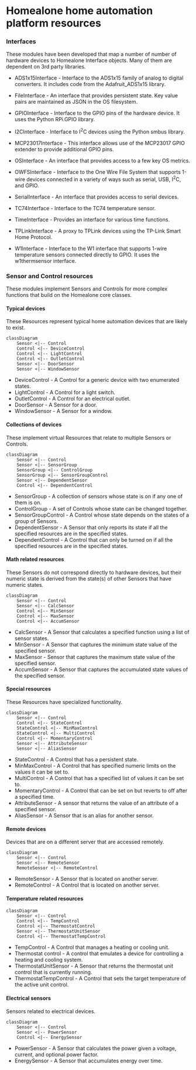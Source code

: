 # Homealone home automation platform resources

### Interfaces
These modules have been developed that map a number of number of hardware devices to Homealone Interface objects.  Many of them are dependent on 3rd party libraries.

-  ADS1x15Interface - Interface to the ADS1x15 family of analog to digital converters.  It includes code from the Adafruit_ADS1x15 library.

-  FileInterface - An interface that provides persistent state.  Key value pairs are maintained as JSON in the OS filesystem.

-  GPIOInterface - Interface to the GPIO pins of the hardware device.  It uses the Python RPi.GPIO library.

-  I2CInterface - Interface to I<sup>2</sup>C devices using the Python smbus library.

-  MCP23017Interface - This interface allows use of the MCP23017 GPIO extender to provide additional GPIO pins.

-  OSInterface - An interface that provides access to a few key OS metrics.

-  OWFSInterface - Interface to the One Wire File System that supports 1-wire devices connected in a variety of ways such as serial, USB, I<sup>2</sup>C, and GPIO.

-  SerialInterface - An interface that provides access to serial devices.

-  TC74Interface - Interface to the TC74 temperature sensor.

-  TimeInterface - Provides an interface for various time functions.

-  TPLinkInterface - A proxy to TPLink devices using the TP-Link Smart Home Protocol.

-  W1Interface - Interface to the W1 interface that supports 1-wire temperature sensors connected directly to GPIO.  It uses the w1thermsensor interface.

### Sensor and Control resources
These modules implement Sensors and Controls for more complex functions that build on the Homealone core classes.

#### Typical devices
These Resources represent typical home automation devices that are likely to exist.
```mermaid
classDiagram
	Sensor <|-- Control
    Control <|-- DeviceControl
    Control <|-- LightControl
    Control <|-- OutletControl
    Sensor <|-- DoorSensor
    Sensor <|-- WindowSensor
```
- DeviceControl - A Control for a generic device with two enumerated states.
- LightControl - A Control for a light switch.
- OutletControl - A Control for an electrical outlet.
- DoorSensor - A Sensor for a door.
- WindowSensor - A Sensor for a window.

#### Collections of devices
These implement virtual Resources that relate to multiple Sensors or Controls.
```mermaid
classDiagram
	Sensor <|-- Control
    Sensor <|-- SensorGroup
	SensorGroup <|-- ControlGroup
	SensorGroup <|-- SensorGroupControl
	Sensor <|-- DependentSensor
	Control <|-- DependentControl
```
- SensorGroup - A collection of sensors whose state is on if any one of them is on.
- ControlGroup - A set of Controls whose state can be changed together.
- SensorGroupControl - A Control whose state depends on the states of a group of Sensors.
- DependentSensor - A Sensor that only reports its state if all the specified resources are in the specified states.
- DependentControl - A Control that can only be turned on if all the specified resources are in the specified states.

#### Math related resources
These Sensors do not correspond directly to hardware devices, but their numeric state is derived from the state(s) of other Sensors that have numeric states.
```mermaid
classDiagram
    Sensor <|-- Control
    Sensor <|-- CalcSensor
    Control <|-- MinSensor
    Control <|-- MaxSensor
    Control <|-- AccumSensor
```
- CalcSensor - A Sensor that calculates a specified function using a list of sensor states.
- MinSensor - A Sensor that captures the minimum state value of the specified sensor.
- MaxSensor - Sensor that captures the maximum state value of the specified sensor.
- AccumSensor - A Sensor that captures the accumulated state values of the specified sensor.

#### Special resources
These Resources have specialized functionality.
```mermaid
classDiagram
	Sensor <|-- Control
    Control <|-- StateControl
    StateControl <|-- MinMaxControl
	StateControl <|-- MultiControl
    Control <|-- MomentaryControl
	Sensor <|-- AttributeSensor
    Sensor <|-- AliasSensor
```
- StateControl - A Control that has a persistent state.
- MinMaxControl - A Control that has specified numeric limits on the values it can be set to.
- MultiControl - A Control that has a specified list of values it can be set to.
- MomentaryControl - A Control that can be set on but reverts to off after a specified time.
- AttributeSensor - A sensor that returns the value of an attribute of a specified sensor.
- AliasSensor - A Sensor that is an alias for another sensor.

#### Remote devices
Devices that are on a different server that are accessed remotely.
```mermaid
classDiagram
	Sensor <|-- Control
	Sensor <|-- RemoteSensor
	RemoteSensor <|-- RemoteControl
```
- RemoteSensor - A Sensor that is located on another server.
- RemoteControl - A Control that is located on another server.

#### Temperature related resources
```mermaid
classDiagram
    Sensor <|-- Control
    Control <|-- TempControl
    Control <|-- ThermostatControl
    Sensor <|-- ThermostatUnitSensor
    Control <|-- ThermostatTempControl
```
- TempControl - A Control that manages a heating or cooling unit.
- Thermostat control - A control that emulates a device for controlling a heating and cooling system.
- ThermostatUnitSensor - A Sensor that returns the thermostat unit control that is currently running.
- ThermostatTempControl - A Control that sets the target temperature of the active unit control.

#### Electrical sensors
Sensors related to electrical devices.
```mermaid
classDiagram
    Sensor <|-- Control
    Sensor <|-- PowerSensor
    Control <|-- EnergySensor
```
- PowerSensor - A Sensor that calculates the power given a voltage, current, and optional power factor.
- EnergySensor - A Sensor that accumulates energy over time.
